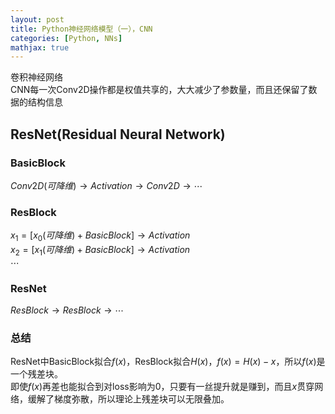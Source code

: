 ```yaml
---
layout: post
title: Python神经网络模型（一），CNN
categories: [Python, NNs]
mathjax: true
---
```


卷积神经网络  
CNN每一次Conv2D操作都是权值共享的，大大减少了参数量，而且还保留了数据的结构信息

<!-- more -->
## ResNet(Residual Neural Network)
### BasicBlock
$Conv2D(可降维) \to Activation  \to Conv2D \to \cdots$
   
### ResBlock
$x_1=[x_0(可降维) +BasicBlock] \to Activation$  
$x_2=[x_1(可降维) +BasicBlock] \to Activation$  
$\cdots$
   
### ResNet
$ResBlock \to ResBlock \to \cdots$

### 总结
ResNet中BasicBlock拟合$f(x)$，ResBlock拟合$H(x)$，$f(x)=H(x)-x$，所以$f(x)$是一个残差块。  
即使$f(x)$再差也能拟合到对loss影响为0，只要有一丝提升就是赚到，而且$x$贯穿网络，缓解了梯度弥散，所以理论上残差块可以无限叠加。